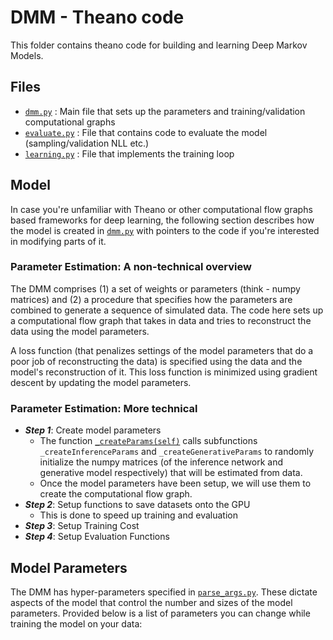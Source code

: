 # DMM - Theano code 
This folder contains theano code for building and learning Deep Markov Models.

## Files

* [`dmm.py`](dmm.py) : Main file that sets up the parameters and training/validation computational graphs
* [`evaluate.py`](evaluate.py) : File that contains code to evaluate the model (sampling/validation NLL etc.)
* [`learning.py`](learning.py) : File that implements the training loop

## Model 
In case you're unfamiliar with Theano or other computational flow graphs based frameworks 
for deep learning, the following section describes how the model is created in [`dmm.py`](dmm.py)
with pointers to the code if you're interested in modifying parts of it. 

### Parameter Estimation: A non-technical overview
The DMM comprises (1) a set of weights or parameters (think - numpy matrices) and (2) 
a procedure that specifies how the parameters are combined
to generate a sequence of simulated data. The code here sets up a computational 
flow graph that takes in data and tries to reconstruct the data using the model parameters. 

A loss function (that penalizes settings of the model parameters that do a poor job of reconstructing the data) is specified using the data
and the model's reconstruction of it. This loss function is minimized using gradient descent by updating the model parameters.  

### Parameter Estimation: More technical

* ***Step 1***: Create model parameters
    * The function [`_createParams(self)`](dmm.py#L29-L33) calls subfunctions `_createInferenceParams` and `_createGenerativeParams` to randomly initialize the numpy matrices
    (of the inference network and generative model respectively) that will be estimated from data. 
    * Once the model parameters have been setup, we will use them to create the computational flow graph. 
* ***Step 2***: Setup functions to save datasets onto the GPU
    * This is done to speed up training and evaluation
* ***Step 3***: Setup Training Cost
* ***Step 4***: Setup Evaluation Functions 

## Model Parameters
The DMM has hyper-parameters specified in [`parse_args.py`](../parse_args.py). These dictate aspects of the model that control the number and sizes of 
the model parameters. Provided below is a list of parameters you can change while training the model on your data:  

